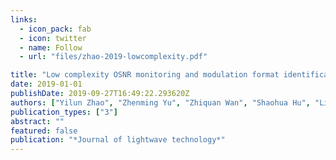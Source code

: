 ```yaml
---
links:
  - icon_pack: fab
  - icon: twitter
  - name: Follow
  - url: "files/zhao-2019-lowcomplexity.pdf"

title: "Low complexity OSNR monitoring and modulation format identification based on binarized neural networks"
date: 2019-01-01
publishDate: 2019-09-27T16:49:22.293620Z
authors: ["Yilun Zhao", "Zhenming Yu", "Zhiquan Wan", "Shaohua Hu", "Liang Shu", "Jing Zhang", "Kun Xu"]
publication_types: ["3"]
abstract: ""
featured: false
publication: "*Journal of lightwave technology*"
---
```


